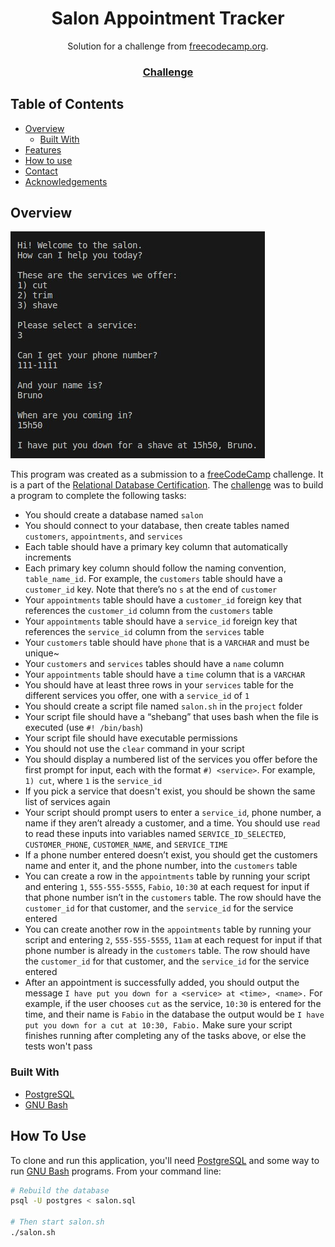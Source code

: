 <!-- Please update value in the {}  -->

<h1 align="center">Salon Appointment Tracker</h1>

<div align="center">
   Solution for a challenge from <a href="https://www.freecodecamp.org" target="_blank">freecodecamp.org</a>.
</div>

<div align="center">
  <h3>
    <a href="https://www.freecodecamp.org/learn/relational-database/build-a-salon-appointment-scheduler-project/build-a-salon-appointment-scheduler">
      Challenge
    </a>
  </h3>
</div>

<!-- TABLE OF CONTENTS -->

## Table of Contents

- [Overview](#overview)
  - [Built With](#built-with)
- [Features](#features)
- [How to use](#how-to-use)
- [Contact](#contact)
- [Acknowledgements](#acknowledgements)

<!-- OVERVIEW -->

## Overview

![screenshot](https://github.com/BrunoMarquesAlmeida/salon-appointment-scheduler/blob/main/screenshot.jpg?raw=true)

This program was created as a submission to a [freeCodeCamp](https://www.freecodecamp.org) challenge. It is a part of the [Relational Database Certification](https://www.freecodecamp.org/learn/relational-database/). The [challenge](https://www.freecodecamp.org/learn/relational-database/build-a-salon-appointment-scheduler-project/build-a-salon-appointment-scheduler) was to build a program to complete the following tasks:

- You should create a database named `salon`
- You should connect to your database, then create tables named `customers`, `appointments`, and `services`
- Each table should have a primary key column that automatically increments
- Each primary key column should follow the naming convention, `table_name_id`. For example, the `customers` table should have a `customer_id` key. Note that there’s no `s` at the end of `customer`
- Your `appointments` table should have a `customer_id` foreign key that references the `customer_id` column from the `customers` table
- Your `appointments` table should have a `service_id` foreign key that references the `service_id` column from the `services` table
- Your `customers` table should have `phone` that is a `VARCHAR` and must be unique~
- Your `customers` and `services` tables should have a `name` column
- Your `appointments` table should have a `time` column that is a `VARCHAR`
- You should have at least three rows in your `services` table for the different services you offer, one with a `service_id` of `1`
- You should create a script file named `salon.sh` in the `project` folder
- Your script file should have a “shebang” that uses bash when the file is executed (use `#! /bin/bash`)
- Your script file should have executable permissions
- You should not use the `clear` command in your script
- You should display a numbered list of the services you offer before the first prompt for input, each with the format `#) <service>`. For example, `1) cut`, where `1` is the `service_id`
- If you pick a service that doesn't exist, you should be shown the same list of services again
- Your script should prompt users to enter a `service_id`, phone number, a name if they aren’t already a customer, and a time. You should use `read` to read these inputs into variables named `SERVICE_ID_SELECTED`, `CUSTOMER_PHONE`, `CUSTOMER_NAME`, and `SERVICE_TIME`
- If a phone number entered doesn’t exist, you should get the customers name and enter it, and the phone number, into the `customers` table
- You can create a row in the `appointments` table by running your script and entering `1`, `555-555-5555`, `Fabio`, `10:30` at each request for input if that phone number isn’t in the `customers` table. The row should have the `customer_id` for that customer, and the `service_id` for the service entered
- You can create another row in the `appointments` table by running your script and entering `2`, `555-555-5555`, `11am` at each request for input if that phone number is already in the `customers` table. The row should have the `customer_id` for that customer, and the `service_id` for the service entered
- After an appointment is successfully added, you should output the message `I have put you down for a <service> at <time>, <name>.` For example, if the user chooses `cut` as the service, `10:30` is entered for the time, and their name is `Fabio` in the database the output would be `I have put you down for a cut at 10:30, Fabio.` Make sure your script finishes running after completing any of the tasks above, or else the tests won't pass

### Built With

<!-- This section should list any major frameworks that you built your project using. Here are a few examples.-->

- [PostgreSQL](https://www.postgresql.org/)
- [GNU Bash](https://www.gnu.org/software/bash/)

## How To Use

<!-- Example: -->

To clone and run this application, you'll need [PostgreSQL](https://www.postgresql.org/) and some way to run [GNU Bash](https://www.gnu.org/software/bash/) programs.
From your command line:

```bash
# Rebuild the database
psql -U postgres < salon.sql

# Then start salon.sh
./salon.sh
```
